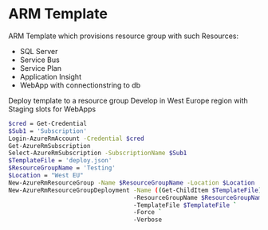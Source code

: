 # ARM Template
ARM Template which provisions resource group with such Resources:
* SQL Server
* Service Bus 
* Service Plan
* Application Insight
* WebApp with connectionstring to db

Deploy template to a resource group Develop in West Europe region with Staging slots for WebApps 
```sh
$cred = Get-Credential
$Sub1 = 'Subscription'
Login-AzureRmAccount -Credential $cred
Get-AzureRmSubscription 
Select-AzureRmSubscription -SubscriptionName $Sub1
$TemplateFile = 'deploy.json'
$ResourceGroupName = 'Testing'
$Location = "West EU"
New-AzureRmResourceGroup -Name $ResourceGroupName -Location $Location 
New-AzureRmResourceGroupDeployment -Name ((Get-ChildItem $TemplateFile).BaseName + '-' + ((Get-Date).ToUniversalTime()).ToString('MMdd-HHmm')) `
                                   -ResourceGroupName $ResourceGroupName `
                                   -TemplateFile $TemplateFile `
                                   -Force `
                                   -Verbose 
```